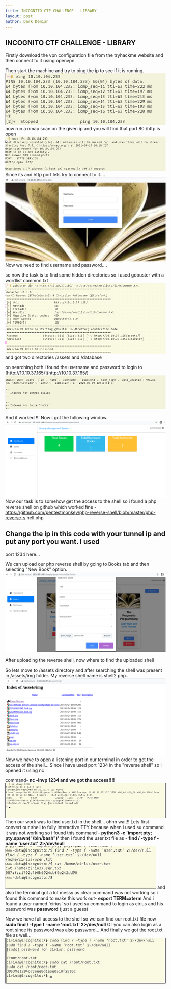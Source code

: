 ```yaml
---
title: INCOGNITO CTF CHALLENGE - LIBRARY
layout: post
author: Dark Demian
---
```


## INCOGNITO CTF CHALLENGE - LIBRARY

Firstly download the vpn configuration file from the tryhackme website and then
connect to it using openvpn.

Then start the machine and try to ping the ip to see if it is running.
![](/images/1.png)
now run a nmap scan on the given ip and you will find that port 80 /http is open
![](/images/2.png)
Since its and http port lets try to connect to it....
![](/images/3.png)
Now we need to find username and password....

so now the task is to find some hidden directories so i used gobuster with a
wordlist common.txt
![](/images/4.png)
and got two directories /assets and /database

on searching both i found the username and password to login to
[http://10.10.37.165/](http://10.10.37.165/)
![](/images/5.png)

And it worked !!! Now i got the following window.
![](/images/6.png)
Now our task is to somehow get the access to the shell so i found a php reverse
shell on github which worked fine -
https://github.com/pentestmonkey/php-reverse-shell/blob/master/php-reverse-s
hell.php

## Change the ip in this code with your tunnel ip and put any port you want. I used
port 1234 here...

We can upload our php reverse shell by going to Books tab and then selecting
"New Book" option.
![](/images/7.png)

After uploading the reverse shell, now where to find the uploaded shell

So lets move to /assets directory and after searching the shell was present in
/assets/img folder. My reverse shell name is shell2.php..
![](/images/8.png)
Now we have to open a listening port in our terminal in order to get the access of
the shell...
Since i have used port 1234 in the "reverse shell" so i opened it using nc


command-
**nc -lnvp 1234
and we got the access!!!!**
![](/images/9.png)
Then our work was to find user.txt in the shell...
ohhh wait!! Lets first convert our shell to fully interactive TTY because when i used
su command it was not working so i found this command -
**python3 -c 'import pty; pty.spawn("/bin/bash")'**
then i found the user.txt file as -
**find / -type f -name 'user.txt' 2>/dev/null**
![](/images/10.png)
and also the terminal got a lot messy as clear command was not working so i
found this command to make this work out-
**export TERM=xterm**
And i found a user named 'cirius' so i used su command to login as cirius and his
password was **password** (just a guess)


Now we have full access to the shell so we can find our root.txt file now
**sudo find / -type f -name 'root.txt' 2>/dev/null**
Or you can also login as a root since its password was also password...
And finally we got the root.txt file as well...
![](/images/11.png)


